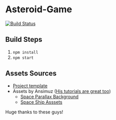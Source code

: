 # Asteroid-Game

[![Build Status](https://cloud.drone.io/api/badges/Stolarskis/asteroid-game/status.svg)](https://cloud.drone.io/Stolarskis/asteroid-game)

## Build Steps

1. `npm install`
2. `npm start`

## Assets Sources

- [Project template](https://github.com/photonstorm/phaser3-project-template)
- Assets by Ansimuz ([His tutorials are great too](https://www.youtube.com/watch?v=frRWKxB9Hm0&list=PLDyH9Tk5ZdFwoUNbipbe4jvv2Om5pE8Ul))
  - [Space Parallax Background](https://ansimuz.itch.io/space-background)
  - [Space Ship Asssets](http://pixelgameart.org/web/portfolio/spaceship-shooter-environment/)

Huge thanks to these guys!
